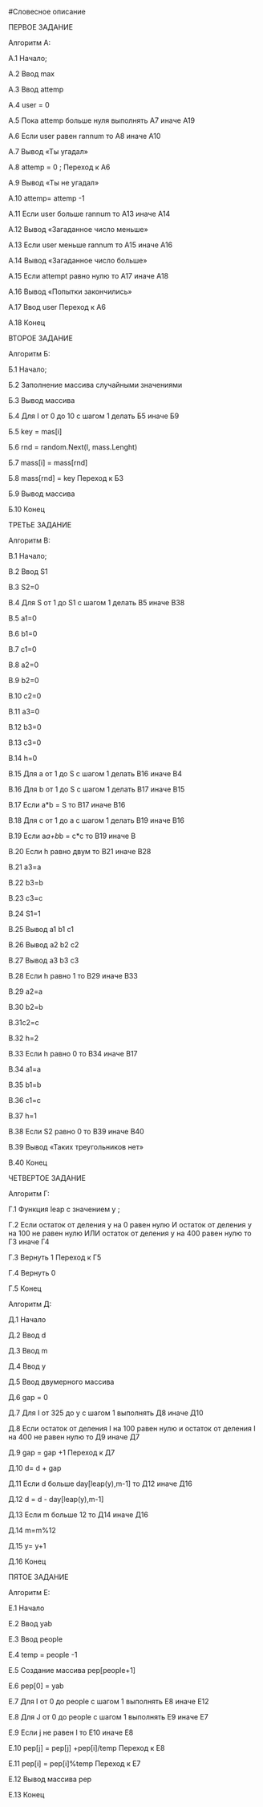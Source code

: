 #Словесное описание

ПЕРВОЕ ЗАДАНИЕ

Алгоритм А:

А.1 Начало;

А.2 Ввод max

A.3 Ввод attemp

А.4 user = 0

А.5 Пока attemp больше нуля выполнять А7 иначе А19

А.6 Если user равен rannum то А8 иначе А10

А.7 Вывод «Ты угадал»

А.8 attemp = 0 ; Переход к А6

А.9 Вывод «Ты не угадал»

А.10 attemp= attemp -1

А.11 Если user больше rannum то А13 иначе А14

А.12 Вывод «Загаданное число меньше»

А.13 Если user меньше rannum то А15 иначе А16

А.14 Вывод «Загаданное число больше»

А.15 Если attempt равно нулю то А17 иначе А18

А.16 Вывод «Попытки закончились» 

А.17 Ввод user Переход к А6

А.18 Конец


ВТОРОЕ ЗАДАНИЕ

Алгоритм Б:

Б.1 Начало;

Б.2 Заполнение массива случайными значениями

Б.3 Вывод массива

Б.4 Для I от 0 до 10 с шагом 1 делать Б5 иначе Б9

Б.5 key = mas[i]

Б.6 rnd = random.Next(I, mass.Lenght)

Б.7 mass[i] = mass[rnd]

Б.8 mass[rnd] = key Переход к Б3

Б.9 Вывод массива

Б.10 Конец


ТРЕТЬЕ ЗАДАНИЕ

Алгоритм В:

В.1 Начало;

В.2 Ввод S1

В.3 S2=0

В.4 Для S от 1 до S1 с шагом 1 делать В5 иначе В38

В.5 a1=0

В.6 b1=0

В.7 c1=0

В.8 a2=0

В.9 b2=0

В.10 c2=0

В.11 a3=0

В.12 b3=0

В.13 c3=0

В.14 h=0

В.15 Для a от 1 до S с шагом 1 делать В16 иначе В4

В.16 Для b от 1 до S с шагом 1 делать В17 иначе В15

В.17 Если a*b = S то В17 иначе В16

В.18 Для c от 1 до a с шагом 1 делать В19 иначе В16

В.19 Если а*а+b*b = c*c то В19 иначе В

В.20 Если h  равно двум то В21 иначе В28

В.21 a3=a

В.22 b3=b

В.23 c3=c

В.24 S1=1

В.25 Вывод a1 b1 c1

В.26 Вывод a2 b2 c2

В.27 Вывод a3 b3 c3

В.28 Если h  равно 1 то В29 иначе В33

В.29 а2=а

В.30 b2=b

В.31c2=c

В.32 h=2

В.33 Если h  равно 0 то В34 иначе В17

В.34 a1=a

В.35 b1=b

В.36 c1=c

В.37 h=1

В.38 Если S2  равно 0 то В39 иначе В40

В.39 Вывод «Таких треугольников нет»

В.40 Конец


ЧЕТВЕРТОЕ ЗАДАНИЕ

Алгоритм Г:

Г.1 Функция leap с значением у ;

Г.2 Если остаток от деления у на 0 равен нулю И остаток от деления у на 100 не равен нулю ИЛИ остаток от деления у на 400 равен нулю то Г3 иначе Г4

Г.3 Вернуть 1 Переход к Г5

Г.4 Вернуть 0

Г.5 Конец

Алгоритм Д:

Д.1 Начало

Д.2 Ввод d

Д.3 Ввод m

Д.4 Ввод y

Д.5 Ввод двумерного массива 

Д.6 gap = 0

Д.7 Для I от 325 до у с шагом 1 выполнять Д8 иначе Д10

Д.8 Если остаток от деления I на 100 равен нулю и остаток от деления I на 400 не равен нулю то Д9 иначе Д7

Д.9 gap = gap +1 Переход к Д7

Д.10 d= d + gap

Д.11 Если d больше day[leap(y),m-1] то Д12 иначе Д16

Д.12 d = d - day[leap(y),m-1]

Д.13 Если m больше 12 то Д14 иначе Д16

Д.14 m=m%12

Д.15 y= y+1 

Д.16 Конец


ПЯТОЕ ЗАДАНИЕ

Алгоритм Е:

Е.1 Начало

Е.2 Ввод yab

Е.3 Ввод people

Е.4 temp = people -1

Е.5 Создание массива pep[people+1]

Е.6 pep[0] = yab

Е.7 Для I от 0 до people с шагом 1 выполнять E8 иначе E12

Е.8 Для J от 0 до people с шагом 1 выполнять E9 иначе E7

Е.9 Если j не равен I то Е10 иначе Е8

Е.10 pep[j] = pep[j] +pep[i]/temp Переход к Е8

Е.11 pep[i] = pep[i]%temp Переход к Е7

Е.12 Вывод массива pep

Е.13 Конец
